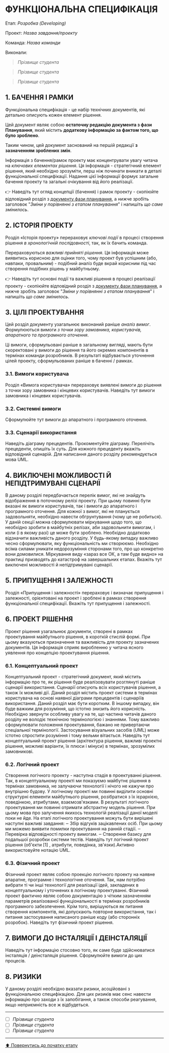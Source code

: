 # ФУНКЦІОНАЛЬНА СПЕЦИФІКАЦІЯ

Етап: *Розробка (Developing)*

Проект: *Назва завдання/проекту*

Команда: *Назва команди*

Виконали:
>*Прізвище студента*

>*Прізвище студента*

>*Прізвище студента*

## **1. БАЧЕННЯ І РАМКИ**

Функціональна специфікація - це набір технічних документів, які детально описують кожен елемент рішення.

Цей документ являє собою **остаточну редакцію документа з фази Планування**, який містить **додаткову інформацію за фактом того, що було зроблено**. 

Таким чином, цей документ заснований на першій редакції **з зазначенням зроблених змін**.

Інформація з бачення/рамок проекту має концентрувати увагу читача на *ключових елементах рішення*. Ця інформація - стратегічний елемент рішення, який необхідно зрозуміти, перш ніж починати вникати в деталі функціональної специфікації. Надання цієї інформації формує загальне бачення проекту та загальні очікування від його реалізації.

:point_right: Наведіть тут огляд концепції (бачення) і рамок проекту - скопіюйте відповідний розділ з [документу фази планування](/docs/2.Planning/%D0%A4%D1%83%D0%BD%D0%BA%D1%86%D1%96%D0%BE%D0%BD%D0%B0%D0%BB%D1%8C%D0%BD%D0%B0%20%D1%81%D0%BF%D0%B5%D1%86%D0%B8%D1%84%D1%96%D0%BA%D0%B0%D1%86%D1%96%D1%8F.md), а нижче зробіть заголовок "*Зміни у порівнянні з етапом планування*" і напишіть *що саме змінилось*.
 
## **2. ІСТОРІЯ ПРОЕКТУ**

Розділ «Історія проекту» перераховує *ключові події* в процесі створення рішення *в хронологічній послідовності*, так, як їх бачить команда. 

Перераховуються *важливі прийняті рішення*. Ця інформація може виявитись корисною для оцінки того, чому проект був успішним (або, навпаки, провальним) - подібний аналіз буде вкрай корисним під час створення подібних рішень у майбутньому.

:point_right: Наведіть тут основні події та важливі рішення в процесі реалізації проекту - скопіюйте відповідний розділ з [документу фази планування](/docs/2.Planning/%D0%A4%D1%83%D0%BD%D0%BA%D1%86%D1%96%D0%BE%D0%BD%D0%B0%D0%BB%D1%8C%D0%BD%D0%B0%20%D1%81%D0%BF%D0%B5%D1%86%D0%B8%D1%84%D1%96%D0%BA%D0%B0%D1%86%D1%96%D1%8F.md), а нижче зробіть заголовок "*Зміни у порівнянні з етапом планування*" і напишіть *що саме змінилось*.
 
## **3. ЦІЛІ ПРОЕКТУВАННЯ**

Цей розділ документу узагальнює виконаний раніше *аналіз вимог*. Формулюються вимоги *з точки зору замовника, користувачів, апаратного та програмного оточення*. 

Ці вимоги, сформульовані раніше в загальному вигляді, мають  бути скоректовані у вимоги до рішення та його окремих компонентів в термінах команди розробників. В результаті відбувається уточнення цілей проекту, сформульованих раніше в баченні / рамках.

### **3.1. Вимоги користувача**
Розділ «Вимога користувача» перераховує виявлені вимоги до рішення з точки зору замовника і кінцевих користувачів.
Наведіть тут вимоги замовника і кінцевих користувачів.

### **3.2. Системні вимоги**
Сформулюйте тут вимоги до апаратного і програмного оточення.

### **3.3. Сценарії використання**
Наведіть діаграму прецедентів. Прокоментуйте діаграму. Перелічіть прецеденти, опишіть їх суть. Для кожного прецеденту вкажіть відповідний сценарій. Для написання даного розділу рекомендується мова UML.
 
## **4. ВИКЛЮЧЕНІ МОЖЛИВОСТІ Й НЕПІДТРИМУВАНІ СЦЕНАРІЇ**
В даному розділі передбачається перелік вимог, які не знайдуть відображення в поточному релізі проекту. При цьому повинні бути вказані як вимоги користувачів, так і вимоги до апаратного і програмного оточення. Для кожної з вимог, які не планується задовольняти, необхідно навести обгрунтування (чому це не робиться). У даній секції можна сформулювати міркування щодо того, що необхідно зробити в майбутніх релізах, аби задовольнити вимогам, і коли (і в якому разі) це може бути зроблено.
Необхідно додатково відзначити важливість даного розділу. У будь-якому випадку важливо чесно сформулювати, яку функціональність ми створюємо. Необхідно всіма силами уникати недорозуміння сторонами того, про що конкретно вони домовилися. Міркування виду «зараз все ОК, а там буде видно» на практиці призводять до катастроф на завершальних етапах.
Вкажіть тут виключені можливості й непідтримувані сценарії.
 
## **5. ПРИПУЩЕННЯ І ЗАЛЕЖНОСТІ**
Розділ «Припущення і залежності» перераховує і визначає припущення і залежності, орієнтовані на проект і зроблені в рамках створення функціональної специфікації. 
Вкажіть тут припущення і залежності.
 
## **6. ПРОЕКТ РІШЕННЯ**
Проект рішення узагальнює документи, створені в рамках проектування майбутнього рішення, в короткій стислій формі. При цьому вказуються призначення та важливість для проекту зазначених документів. Ця інформація сприяє виробленню у читача ясного уявлення про концепцію проектування рішення.

### **6.1. Концептуальний проект**
Концептуальний проект - стратегічний документ, який містить інформацію про те, як рішення буде реалізовувати розглянуті раніше сценарії використання. Сценарії описують всіх користувачів рішення, а також їх можливі дії. Даний розділ містить проект системи в термінах користувача на основі наявної діаграми прецедентів і сценаріїв використання.
Даний розділ має бути коротким. В іншому випадку, він буде важким для розуміння, що істотно знизить його корисність. Необхідно звернути особливу увагу на те, що частина читачів даного розділу не володіє технічною термінологією і знаннями. Тому важливо сформулювати положення проектування, бажано не привертаючи спеціальної термінології.
Застосування візуальних засобів (UML) може істотно спростити розуміння і тому вельми вітається.
Наведіть тут концептуальний проект рішення (архітектура рішення, важливі проектні рішення, можливі варіанти, їх плюси і мінуси) в термінах, зрозумілих замовникові.

### **6.2. Логічний проект**
Створення логічного проекту - наступна стадія в проектуванні рішення. Так, в концептуальному проекті ми показуємо майбутнє рішення в термінах замовника, не залучаючи технології і нічого не кажучи про внутрішню будову. У логічному проекті ми повинні виділити основні структурні елементи майбутнього рішення, розібратися з їх ієрархією, поведінкою, атрибутами, взаємозв'язками.
В результаті логічного проектування ми повинні отримати абстрактну модель рішення. При цьому мова про залучення якихось технологій реалізації даної моделі поки не йде.
На етапі логічного проектування можуть бути вирішені наступні важливі завдання:
‒	Збір відгуків зацікавлених осіб. При цьому ми можемо виявити помилки проектування на ранній стадії.
‒	Перевірка відповідності проекту вимогам.
‒	Створення базису для подальшої розробки системи тестів.
Наведіть тут логічний проект рішення (об'єкти [1] , атрибути, поведінка, зв'язки).Активно використовуйте нотацію UML.

### **6.3. Фізичний проект**
Фізичний проект являє собою проекцію логічного проекту на наявне апаратне, програмне і технологічне оточення. Так, нам потрібно вибрати ті чи інші технології для реалізації ідей, закладених в концептуальному і уточнених в логічному проектуванні. 
Фізичний проект фактично являє собою документацію з чітким зазначенням параметрів реалізованої функціональності в термінах розробників програмного забезпечення.
Крім того, вирішуються як питання створення компонентів, які допускають повторне використання, так і питання застосування написаного раніше коду (або сторонніх розробок).
Наведіть тут фізичний проект рішення.
 
## **7. ВИМОГИ ДО ІНСТАЛЯЦІЇ І ДЕІНСТАЛЯЦІЇ**
Наведіть тут інформацію стосовно того, як саме буде здійснюватися інсталяція / деінсталяція рішення. Сформулюйте вимоги до цих процесів.
 
## **8. РИЗИКИ**
У даному розділі необхідно вказати ризики, асоційовані з функціональною специфікацією. Для цих ризиків має сенс навести інформацію про заходи з їх запобігання, а також способи реагування, якщо неприємність все ж відбудеться.
 
---

- [ ] *Прізвище студента*
- [ ] *Прізвище студента*
- [ ] *Прізвище студента*

---
[:arrow_up: Повернутись до початку етапу](/docs/3.Developing/README.md)